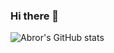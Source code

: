 ### Hi there 👋

![Abror's GitHub stats](https://github-readme-stats.vercel.app/api?username=Abror2305&show_icons=true&theme=dracula)
<!--
**Abror2305/Abror2305** is a ✨ _special_ ✨ repository because its `README.md` (this file) appears on your GitHub profile.

Here are some ideas to get you started:

- 🔭 I’m currently working on ...
- 🌱 I’m currently learning ...
- 👯 I’m looking to collaborate on ...
- 🤔 I’m looking for help with ...
- 💬 Ask me about ...
- 📫 How to reach me: ...
- 😄 Pronouns: ...
- ⚡ Fun fact: ...
-->
